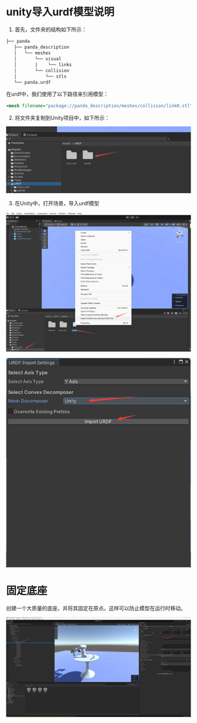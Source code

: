 
# unity导入urdf模型说明

1. 首先，文件夹的结构如下所示：

```
├── panda
   ├── panda_description
   │   └── meshes
   │       └── visual
   │       |    └── links
   │       └── collision
   │           └── stls
   └── panda.urdf
```

在urdf中，我们使用了以下路径来引用模型：

```xml
<mesh filename="package://panda_description/meshes/collision/link0.stl" />
```

2. 将文件夹复制到Unity项目中，如下所示：

![alt text](images/image.png)

3. 在Unity中，打开场景，导入urdf模型

![alt text](images/image-1.png)

![alt text](images/image-2.png)


# 固定底座

创建一个大质量的底座，并将其固定在原点。这样可以防止模型在运行时移动。

![alt text](images/image-3.png)